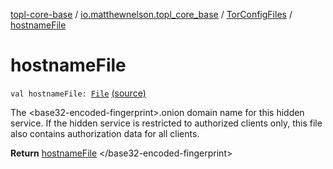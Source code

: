 [topl-core-base](../../index.md) / [io.matthewnelson.topl_core_base](../index.md) / [TorConfigFiles](index.md) / [hostnameFile](./hostname-file.md)

# hostnameFile

`val hostnameFile: `[`File`](https://docs.oracle.com/javase/6/docs/api/java/io/File.html) [(source)](https://github.com/05nelsonm/TorOnionProxyLibrary-Android/blob/master/topl-core-base/src/main/java/io/matthewnelson/topl_core_base/TorConfigFiles.kt#L123)

The &lt;base32-encoded-fingerprint&gt;.onion domain name for this hidden service.
If the hidden service is restricted to authorized clients only, this file
also contains authorization data for all clients.

**Return**
[hostnameFile](./hostname-file.md) &lt;/base32-encoded-fingerprint&gt;

